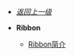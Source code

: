- [*返回上一级*](/spring-cloud/_sidebar.md)
- **Ribbon**

    - [Ribbon简介](/spring-cloud/ribbon/Ribbon简介/README.md)